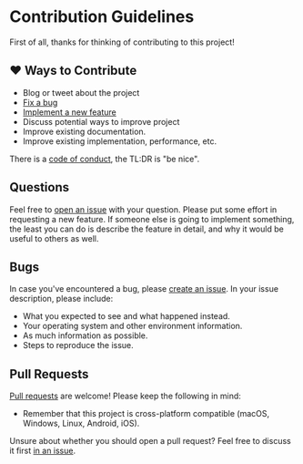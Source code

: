# Contribution Guidelines
First of all, thanks for thinking of contributing to this project!

## ❤ Ways to Contribute
* Blog or tweet about the project
* [Fix a bug](https://github.com/KevinSmall/blockchain3d/issues)
* [Implement a new feature](https://github.com/KevinSmall/blockchain3d/issues)
* Discuss potential ways to improve project
* Improve existing documentation.
* Improve existing implementation, performance, etc.

There is a [code of conduct](./CODE_OF_CONDUCT.md), the TL:DR is "be nice".

## Questions
Feel free to [open an issue](https://github.com/KevinSmall/blockchain3d/issues) with your question. Please put some effort in requesting a new feature. If someone else is going to implement something, the least you can do is describe the feature in detail, and why it would be useful to others as well.

## Bugs
In case you've encountered a bug, please [create an issue](https://github.com/KevinSmall/blockchain3d/issues). In your issue description, please include:
* What you expected to see and what happened instead.
* Your operating system and other environment information.
* As much information as possible.
* Steps to reproduce the issue.

## Pull Requests
[Pull requests](https://github.com/KevinSmall/blockchain3d/pulls) are welcome! Please keep the following in mind:
* Remember that this project is cross-platform compatible (macOS, Windows, Linux, Android, iOS).

Unsure about whether you should open a pull request? Feel free to discuss it first [in an issue](https://github.com/KevinSmall/blockchain3d/issues).


